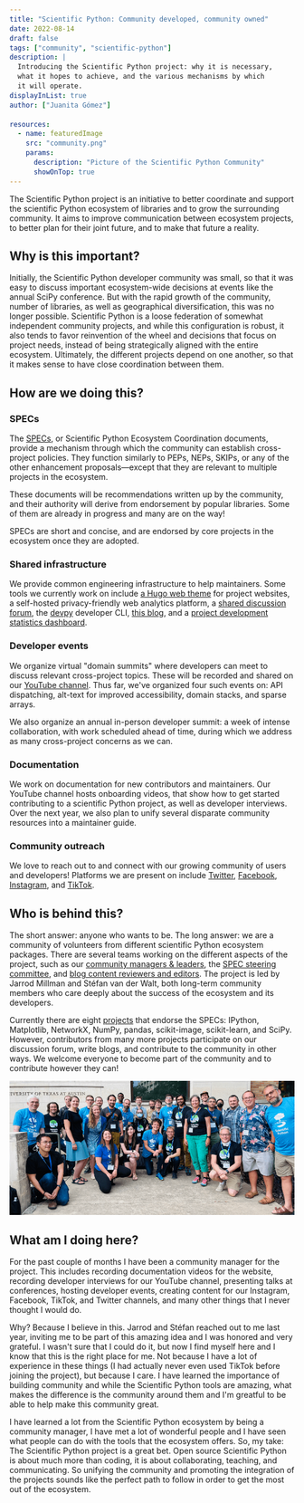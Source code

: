 ```yaml
---
title: "Scientific Python: Community developed, community owned"
date: 2022-08-14
draft: false
tags: ["community", "scientific-python"]
description: |
  Introducing the Scientific Python project: why it is necessary,
  what it hopes to achieve, and the various mechanisms by which
  it will operate.
displayInList: true
author: ["Juanita Gómez"]

resources:
  - name: featuredImage
    src: "community.png"
    params:
      description: "Picture of the Scientific Python Community"
      showOnTop: true
---
```


The Scientific Python project is an initiative to better coordinate and support the scientific Python ecosystem of libraries and to grow the surrounding community.
It aims to improve communication between ecosystem projects, to better plan for their joint future, and to make that future a reality.

## Why is this important?

Initially, the Scientific Python developer community was small, so that it was easy to discuss important ecosystem-wide decisions at events like the annual SciPy conference.
But with the rapid growth of the community, number of libraries, as well as geographical diversification, this was no longer possible.
Scientific Python is a loose federation of somewhat independent community projects, and while this configuration is robust, it also tends to favor reinvention of the wheel and decisions that focus on project needs, instead of being strategically aligned with the entire ecosystem.
Ultimately, the different projects depend on one another, so that it makes sense to have close coordination between them.

## How are we doing this?

### SPECs

The [SPECs](https://scientific-python.org/specs/), or Scientific Python Ecosystem Coordination documents, provide a mechanism through which the community can establish cross-project policies.
They function similarly to PEPs, NEPs, SKIPs, or any of the other enhancement proposals—except that they are relevant to multiple projects in the ecosystem.

These documents will be recommendations written up by the community, and their authority will derive from endorsement by popular libraries.
Some of them are already in progress and many are on the way!

SPECs are short and concise, and are endorsed by core projects in the ecosystem once they are adopted.

### Shared infrastructure

We provide common engineering infrastructure to help maintainers.
Some tools we currently work on include
[a Hugo web theme](https://github.com/scientific-python/scientific-python-hugo-theme) for project websites,
a self-hosted privacy-friendly web analytics platform,
a [shared discussion forum](https://discuss.scientific-python.org),
the [devpy](https://github.com/scientific-python/devpy) developer CLI,
[this blog](https://blog.scientific-python.org),
and a [project development statistics dashboard](https://devstats.scientific-python.org).

### Developer events

We organize virtual "domain summits" where developers can meet to discuss relevant cross-project topics.
These will be recorded and shared on our [YouTube channel](https://www.youtube.com/@scientific-python).
Thus far, we've organized four such events on: API dispatching, alt-text for improved accessibility, domain stacks, and sparse arrays.

We also organize an annual in-person developer summit: a week of intense collaboration, with work scheduled ahead of time, during which we address as many cross-project concerns as we can.

### Documentation

We work on documentation for new contributors and maintainers.
Our YouTube channel hosts onboarding videos, that show how to get started contributing to a scientific Python project, as well as developer interviews.
Over the next year, we also plan to unify several disparate community resources into a maintainer guide.

### Community outreach

We love to reach out to and connect with our growing community of users and developers!
Platforms we are present on include
[Twitter](https://twitter.com/scientific_py), [Facebook](https://www.facebook.com/scientific.python), [Instagram](https://www.instagram.com/scientific.python), and [TikTok](https://www.tiktok.com/@scientific.python).

## Who is behind this?

The short answer: anyone who wants to be.
The long answer: we are a community of volunteers from different scientific Python ecosystem packages.
There are several teams working on the different aspects of the project, such as our [community managers & leaders](https://scientific-python.org/about/), the [SPEC steering committee](https://scientific-python.org/about/), and [blog content reviewers and editors](https://blog.scientific-python.org/about/).
The project is led by Jarrod Millman and Stéfan van der Walt, both long-term community members who care deeply about the success of the ecosystem and its developers.

Currently there are eight [projects](https://scientific-python.org/specs/core-projects/) that endorse the SPECs: IPython, Matplotlib, NetworkX, NumPy, pandas, scikit-image, scikit-learn, and SciPy.
However, contributors from many more projects participate on our discussion forum, write blogs, and contribute to the community in other ways.
We welcome everyone to become part of the community and to contribute however they can!

![Picture of the Scientific Python Community](community.png)

## What am I doing here?

For the past couple of months I have been a community manager for the project.
This includes recording documentation videos for the website, recording developer interviews for our YouTube channel, presenting talks at conferences, hosting developer events, creating content for our Instagram, Facebook, TikTok, and Twitter channels, and many other things that I never thought I would do.

Why? Because I believe in this.
Jarrod and Stéfan reached out to me last year, inviting me to be part of this amazing idea and I was honored and very grateful.
I wasn't sure that I could do it, but now I find myself here and I know that this is the right place for me.
Not because I have a lot of experience in these things (I had actually never even used TikTok before joining the project), but because I care.
I have learned the importance of building community and while the Scientific Python tools are amazing, what makes the difference is the community around them and I'm greatful to be able to help make this community great.

I have learned a lot from the Scientific Python ecosystem by being a community manager, I have met a lot of wonderful people and I have seen what people can do with the tools that the ecosystem offers.
So, my take: The Scientific Python project is a great bet.
Open source Scientific Python is about much more than coding, it is about collaborating, teaching, and communicating.
So unifying the community and promoting the integration of the projects sounds like the perfect path to follow in order to get the most out of the ecosystem.
